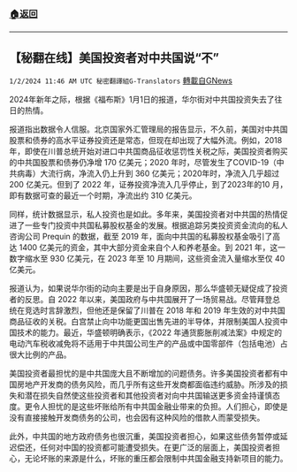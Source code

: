 ###  [:house:返回](README.md)
---


## 【秘翻在线】美国投资者对中共国说“不”
`1/2/2024 11:46 AM UTC 秘密翻譯組G-Translators` [轉載自GNews](https://gnews.org/articles/2175676)

2024年新年之际，根据《福布斯》1月1日的报道，华尔街对中共国投资失去了往日的热情。

报道指出数据令人信服。北京国家外汇管理局的报告显示，不久前，美国对中共国股票和债券的高水平证券投资还是常态，但现在却出现了大幅外流。例如，2018 年，即使在川普总统开始对进口中共国商品征收惩罚性关税之际，美国投资者购买的中共国股票和债券仍净增 170 亿美元；2020 年时，尽管发生了COVID-19（中共病毒）大流行病，净流入仍上升到 360 亿美元；2020年时，净流入几乎超过 200 亿美元。但到了 2022 年，证券投资净流入几乎停止，到了2023年的10 月，即有数据可查的最近一个时期，净流出约 310 亿美元。

同样，统计数据显示，私人投资也是如此。多年来，美国投资者对中共国的热情促进了一些专门投资中共国私募股权基金的发展。根据追踪另类投资资金流向的私人咨询公司 Prequin 的数据，截至 2019 年，面向中共国的私募股权基金吸引了高达 1400 亿美元的资金，其中大部分资金来自个人和养老基金。到 2021 年，这一数字缩水至 930 亿美元，在 2023 年至 10 月期间，这些资金流入量缩水至仅 40 亿美元。

报道认为，如果说华尔街的动向主要是出于自身原因，那么华盛顿无疑促成了投资者的反思。自 2022 年以来，美国政府与中共国展开了一场贸易战。尽管拜登总统在竞选时言辞激烈，但他还是保留了川普在 2018 年和 2019 年生效的对中共国商品征收的关税。白宫禁止向中功能更国出售先进的半导体，并限制美国人投资中国技术的能力。最近，华盛顿明确表示，《2022 年通货膨胀削减法案》中规定的电动汽车税收减免将不适用于中共国公司生产的产品或中国零部件（包括电池）占很大比例的产品。

美国投资者最担忧的是中共国庞大且不断增加的问题债务。许多美国投资者都有中国房地产开发商的债务风险，而几乎所有这些开发商都面临违约威胁。所涉及的损失和潜在损失自然使这些投资者和其他投资者对向中共国输送更多资金持谨慎态度。更令人担忧的是这些坏账给所有中共国金融业带来的负担。人们担心，即使是没有直接接触开发商债务的公司，也会因有这种风险的借款人而蒙受损失。

此外，中共国的地方政府债务也很沉重，美国投资者担心，如果这些债务暂停或延迟偿还，任何对中国的投资都可能遭受损失。在更广泛的层面上，美国投资者担心，无论坏账的来源是什么，坏账的重压都会限制中共国金融支持新项目的能力。
